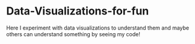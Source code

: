 # Data-Visualizations-for-fun

Here I experiment with data visualizations to understand them and maybe others can understand something by seeing my code!
